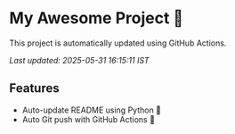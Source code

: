 # My Awesome Project 🚀

This project is automatically updated using GitHub Actions.

_Last updated: 2025-05-31 16:15:11 IST_

## Features
- Auto-update README using Python 🐍
- Auto Git push with GitHub Actions 🤖
